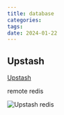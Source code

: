 ```yaml
---
title: database
categories: 
tags: 
date: 2024-01-22
---
```


## Upstash 

[Upstash](https://upstash.com/docs/introduction)

remote redis

![Upstash redis](https://cdn.jsdelivr.net/gh/YeeKal/img_land/blog/24/0120240122141229.png)